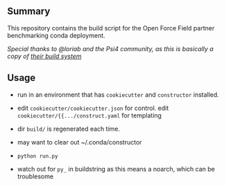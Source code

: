 ## Summary

This repository contains the build script for the Open Force Field partner benchmarking conda deployment.

_Special thanks to @loriab and the Psi4 community, as this is basically a copy of [their build system](https://github.com/psi4/psi4meta/tree/master/conda-recipes/constructor-cutter-unified)_


## Usage


* run in an environment that has `cookiecutter` and `constructor` installed.

* edit `cookiecutter/cookiecutter.json` for control. edit `cookiecutter/{{.../construct.yaml` for templating

* dir `build/` is regenerated each time.

* may want to clear out ~/.conda/constructor

* `python run.py`

* watch out for `py_` in buildstring as this means a noarch, which can be troublesome
